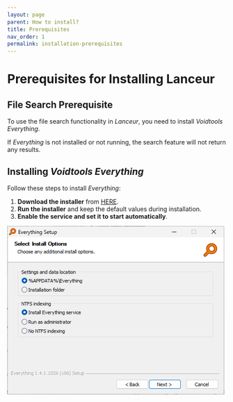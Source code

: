 ```yaml
---
layout: page
parent: How to install?
title: Prerequisites
nav_order: 1
permalink: installation-prerequisites
---
```


# Prerequisites for Installing Lanceur

## File Search Prerequisite

To use the file search functionality in *Lanceur*, you need to install *Voidtools Everything*.

If *Everything* is not installed or not running, the search feature will not return any results.

## Installing *Voidtools Everything*

Follow these steps to install *Everything*:

1. **Download the installer** from [HERE](https://www.voidtools.com/downloads/).
2. **Run the installer** and keep the default values during installation.
3. **Enable the service and set it to start automatically**.

![How to install](../../assets/images/usermanual/prereq-install-everything.png)